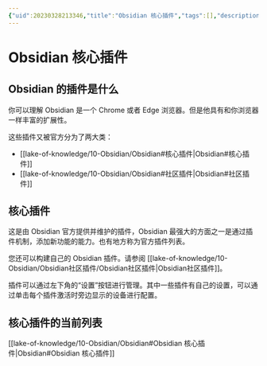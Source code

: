 ```yaml
---
{"uid":20230328213346,"title":"Obsidian 核心插件","tags":[],"description":"Obsidian 核心插件","author":"OS","type":"awesome","draft":false,"editable":false,"modified":20230530231646,"dg-publish":true,"permalink":"/lake-of-knowledge/10-obsidian/obsidian/obsidian/","dgPassFrontmatter":true}
---
```



# Obsidian 核心插件

## Obsidian 的插件是什么

你可以理解 Obsidian 是一个 Chrome 或者 Edge 浏览器。但是他具有和你浏览器一样丰富的扩展性。

这些插件又被官方分为了两大类：

- [[lake-of-knowledge/10-Obsidian/Obsidian#核心插件\|Obsidian#核心插件]]
- [[lake-of-knowledge/10-Obsidian/Obsidian#社区插件\|Obsidian#社区插件]]

## 核心插件

这是由 Obsidian 官方提供并维护的插件，Obsidian 最强大的方面之一是通过插件机制，添加新功能的能力。也有地方称为官方插件列表。

您还可以构建自己的 Obsidian 插件。请参阅 [[lake-of-knowledge/10-Obsidian/Obsidian社区插件/Obsidian社区插件\|Obsidian社区插件]]。

插件可以通过左下角的“设置”按钮进行管理。其中一些插件有自己的设置，可以通过单击每个插件激活时旁边显示的设备进行配置。

## 核心插件的当前列表

[[lake-of-knowledge/10-Obsidian/Obsidian#Obsidian 核心插件\|Obsidian#Obsidian 核心插件]]